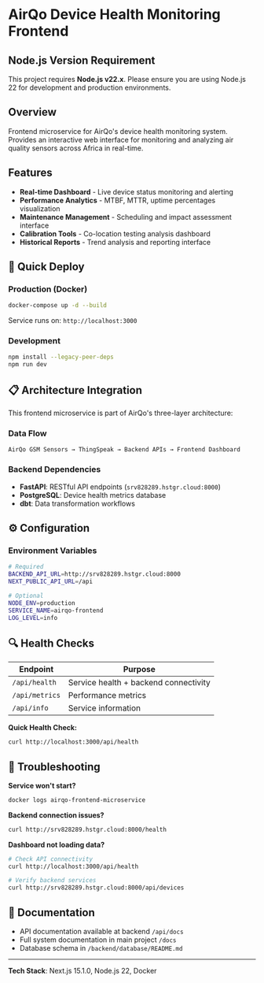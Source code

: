 # AirQo Device Health Monitoring Frontend

## Node.js Version Requirement
This project requires **Node.js v22.x**. Please ensure you are using Node.js 22 for development and production environments.

## Overview
Frontend microservice for AirQo's device health monitoring system. Provides an interactive web interface for monitoring and analyzing air quality sensors across Africa in real-time.

## Features
- **Real-time Dashboard** - Live device status monitoring and alerting
- **Performance Analytics** - MTBF, MTTR, uptime percentages visualization
- **Maintenance Management** - Scheduling and impact assessment interface
- **Calibration Tools** - Co-location testing analysis dashboard
- **Historical Reports** - Trend analysis and reporting interface

## 🚀 Quick Deploy

### Production (Docker)
```bash
docker-compose up -d --build
```
Service runs on: `http://localhost:3000`

### Development
```bash
npm install --legacy-peer-deps
npm run dev
```

## 📋 Architecture Integration

This frontend microservice is part of AirQo's three-layer architecture:

### Data Flow
```
AirQo GSM Sensors → ThingSpeak → Backend APIs → Frontend Dashboard
```

### Backend Dependencies
- **FastAPI**: RESTful API endpoints (`srv828289.hstgr.cloud:8000`)
- **PostgreSQL**: Device health metrics database
- **dbt**: Data transformation workflows

## ⚙️ Configuration

### Environment Variables
```bash
# Required
BACKEND_API_URL=http://srv828289.hstgr.cloud:8000
NEXT_PUBLIC_API_URL=/api

# Optional
NODE_ENV=production
SERVICE_NAME=airqo-frontend
LOG_LEVEL=info
```

## 🔍 Health Checks

| Endpoint | Purpose |
|----------|---------|
| `/api/health` | Service health + backend connectivity |
| `/api/metrics` | Performance metrics |
| `/api/info` | Service information |

**Quick Health Check:**
```bash
curl http://localhost:3000/api/health
```

## 🚨 Troubleshooting

**Service won't start?**
```bash
docker logs airqo-frontend-microservice
```

**Backend connection issues?**
```bash
curl http://srv828289.hstgr.cloud:8000/health
```

**Dashboard not loading data?**
```bash
# Check API connectivity
curl http://localhost:3000/api/health

# Verify backend services
curl http://srv828289.hstgr.cloud:8000/api/devices
```

## 📖 Documentation
- API documentation available at backend `/api/docs`
- Full system documentation in main project `/docs`
- Database schema in `/backend/database/README.md`

---

**Tech Stack**: Next.js 15.1.0, Node.js 22, Docker